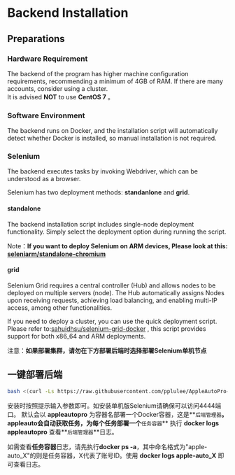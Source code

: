 # Backend Installation

## Preparations

### Hardware Requirement

The backend of the program has higher machine configuration requirements, recommending a minimum of 4GB of RAM. If there are many accounts, consider using a cluster.<br>
It is advised **NOT** to use **CentOS 7** 。

### Software Environment

The backend runs on Docker, and the installation script will automatically detect whether Docker is installed, so manual installation is not required.

### Selenium

The backend executes tasks by invoking Webdriver, which can be understood as a browser.

Selenium has two deployment methods: **standanlone** and **grid**.

#### standalone

The backend installation script includes single-node deployment functionality. Simply select the deployment option during running the script.

Note：**If you want to deploy Selenium on ARM devices, Please look at this:**
[**seleniarm/standalone-chromium**](https://hub.docker.com/r/seleniarm/standalone-chromium)

#### grid

Selenium Grid requires a central controller (Hub) and allows nodes to be deployed on multiple servers (node). The Hub automatically assigns Nodes upon receiving requests, achieving load balancing, and enabling multi-IP access, among other functionalities.

If you need to deploy a cluster, you can use the quick deployment script. Please refer to:[sahuidhsu/selenium-grid-docker](https://github.com/sahuidhsu/selenium-grid-docker) , this script provides support for both x86_64 and ARM deployments.

注意：**如果部署集群，请勿在下方部署后端时选择部署Selenium单机节点**

## 一键部署后端

```bash
bash <(curl -Ls https://raw.githubusercontent.com/pplulee/AppleAutoPro-Backend/main/install.sh)
```

安装时按照提示输入参数即可。如安装单机版Selenium请确保可以访问4444端口。
默认会以 **appleautopro** 为容器名部署一个Docker容器，这是**`后端管理器`**。
appleauto会自动获取任务，为每个任务部署一个**`任务容器`**
执行 **docker logs appleautopro** 查看**`后端管理器`**日志。


如需查看**任务容器**日志，请先执行**docker ps -a**，其中命名格式为"apple-auto_X"的则是任务容器，X代表了账号ID。使用 **docker logs apple-auto\_X** 即可查看日志。